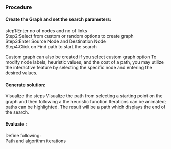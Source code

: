 ### Procedure

#### Create the Graph and set the search parameters:
step1:Enter no of nodes and no of links \
Step2:Select from custom or random options to create graph \
Step3:Enter Source Node and Destination Node \
Step4:Click on Find path to start the search 

Custom graph can also be created if you select custom graph option 
To modify node labels, heuristic values, and the cost of a path,
you may utilize the interactive feature by selecting the specific node and entering the desired values. 

#### Generate solution:
Visualize the steps 
Visualize the path from selecting a starting point on the graph and then following a the heuristic function
Iterations can be animated; paths can be highlighted.
The result will be a path which displays the end of the search.

#### Evaluate :
Define following:	
Path and algorithm iterations

